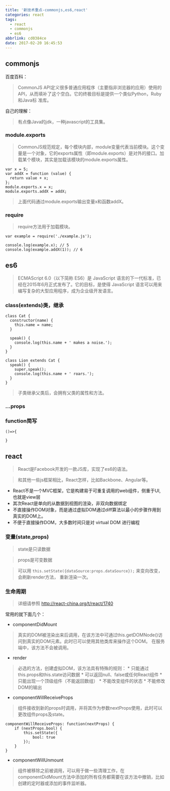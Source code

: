 ```yaml
---
title: '新技术重点-commonjs,es6,react'
categories: react
tags:
  - react
  - commonjs
  - es6
abbrlink: cd0384ce
date: 2017-02-20 16:45:53
---
```


## commonjs
百度百科：
>CommonJS API定义很多普通应用程序（主要指非浏览器的应用）使用的API，从而填补了这个空白。它的终极目标是提供一个类似Python，Ruby和Java标 准库。

自己的理解：
>有点像Java的jdk，一种javascript的工具集。
<!--more-->
### module.exports
>CommonJS规范规定，每个模块内部，module变量代表当前模块。这个变量是一个对象，它的exports属性（即module.exports）是对外的接口。加载某个模块，其实是加载该模块的module.exports属性。

	var x = 5;
	var addX = function (value) {
	  return value + x;
	};
	module.exports.x = x;
	module.exports.addX = addX;

>上面代码通过module.exports输出变量x和函数addX。

### require
>require方法用于加载模块。

	var example = require('./example.js');

	console.log(example.x); // 5
	console.log(example.addX(1)); // 6



## es6
>ECMAScript 6.0（以下简称 ES6）是 JavaScript 语言的下一代标准，已经在2015年6月正式发布了。它的目标，是使得 JavaScript 语言可以用来编写复杂的大型应用程序，成为企业级开发语言。

### class(extends)类，继承
	
	class Cat { 
	  constructor(name) {
	    this.name = name;
	  }
	  
	  speak() {
	    console.log(this.name + ' makes a noise.');
	  }
	}

	class Lion extends Cat {
	  speak() {
	    super.speak();
	    console.log(this.name + ' roars.');
	  }
	}

>子类继承父类后，会拥有父类的属性和方法。
### ...props
>
### function简写

	()=>{

	}


## react
>React是Facebook开发的一款JS库，实现了es6的语法。

>和其他一些js框架相比，React怎样，比如Backbone、Angular等。

* React不是一个MVC框架，它是构建易于可重复调用的web组件，侧重于UI, 也就是view层
* 其次React是单向的从数据到视图的渲染，非双向数据绑定
* 不直接操作DOM对象，而是通过虚拟DOM通过diff算法以最小的步骤作用到真实的DOM上。
* 不便于直接操作DOM，大多数时间只是对 virtual DOM 进行编程

### 变量(state,props)
>state是只读数据

>props是可变数据

>可以用 `this.setState({dataSource:props.dataSource});` 来变向改变，会刷新render方法，
重新渲染一次。

### 生命周期
>详细请参照 http://react-china.org/t/react/1740


常用的就下面几个：

* componentDidMount
>真实的DOM被渲染出来后调用，在该方法中可通过this.getDOMNode()访问到真实的DOM元素。此时已可以使用其他类库来操作这个DOM。
在服务端中，该方法不会被调用。

* render
>必选的方法，创建虚拟DOM，该方法具有特殊的规则：
	* 只能通过this.props和this.state访问数据
	* 可以返回null、false或任何React组件
	* 只能出现一个顶级组件（不能返回数组）
	* 不能改变组件的状态
	* 不能修改DOM的输出

* componentWillReceiveProps
>组件接收到新的props时调用，并将其作为参数nextProps使用，此时可以更改组件props及state。


    componentWillReceiveProps: function(nextProps) {
        if (nextProps.bool) {
            this.setState({
                bool: true
            });
        }
    }

* componentWillUnmount
>组件被移除之前被调用，可以用于做一些清理工作，在componentDidMount方法中添加的所有任务都需要在该方法中撤销，比如创建的定时器或添加的事件监听器。

